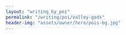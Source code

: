 ```yaml
---
layout: "writing_by_poi"
permalink: "/writing/poi/valley-gods"
header-img: "assets/owner/hero/pois-bg.jpg"
---
```

